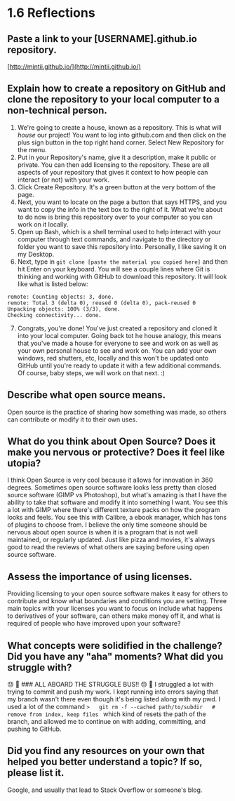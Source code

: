 # 1.6 Reflections

## Paste a link to your [USERNAME].github.io repository.
[http://mintii.github.io/](http://mintii.github.io/)
## Explain how to create a repository on GitHub and clone the repository to your local computer to a non-technical person.
1. We're going to create a house, known as a repository. This is what will *house* our project! You want to log into github.com and then click on the plus sign button in the top right hand corner. Select New Repository for the menu. 
2. Put in your Repository's name, give it a description, make it public or private. You can then add licensing to the repository. These are all aspects of your repository that gives it context to how people can interact (or not) with your work. 
3. Click Create Repository. It's a green button at the very bottom of the page. 
4. Next, you want to locate on the page a button that says HTTPS, and you want to copy the info in the text box to the right of it. What we're about to do now is bring this repository over to your computer so you can work on it locally. 
5. Open up Bash, which is a shell terminal used to help interact with your computer through text commands, and navigate to the directory or folder you want to save this repository into. Personally, I like saving it on my Desktop.
6. Next, type in `git clone [paste the material you copied here]` and then hit Enter on your keyboard. You will see a couple lines where Git is thinking and working with GitHub to download this repository. It will look like what is listed below: 
```Cloning into 'mintii.github.io'...
remote: Counting objects: 3, done.
remote: Total 3 (delta 0), reused 0 (delta 0), pack-reused 0
Unpacking objects: 100% (3/3), done.
Checking connectivity... done.
```
7. Congrats, you're done! You've just created a repository and cloned it into your local computer. Going back tot he house analogy, this means that you've made a house for everyone to see and work on as well as your own personal house to see and work on. You can add your own windows, red shutters, etc, locally and this won't be updated onto GitHub until you're ready to update it with a few additional commands. 
Of course, baby steps, we will work on that next. :) 

## Describe what open source means.
Open source is the practice of sharing how something was made, so others can contribute or modify it to their own uses. 

## What do you think about Open Source? Does it make you nervous or protective? Does it feel like utopia?
I think Open Source is very cool because it allows for innovation in 360 degrees. Sometimes open source software looks less pretty than closed source software (GIMP vs Photoshop), but what's amazing is that I have the ability to take that software and modify it into something I want. You see this a lot with GIMP where there's different texture packs on how the program looks and feels. You see this with Calibre, a ebook manager, which has tons of plugins to choose from. 
I believe the only time someone should be nervous about open source is when it is a program that is not well maintained, or regularly updated. Just like pizza and movies, it's always good to read the reviews of what others are saying before using open source software. 

## Assess the importance of using licenses.
Providing licensing to your open source software makes it easy for others to contribute and know what boundaries and conditions you are setting. Three main topics with your licenses you want to focus on include what happens to derivatives of your software, can others make money off it, and what is required of people who have improved upon your software? 

## What concepts were solidified in the challenge? Did you have any "aha" moments? What did you struggle with?
:sweat: :bus: ### ALL ABOARD THE STRUGGLE BUS!! :sweat: :bus:
I struggled a lot with trying to commit and push my work. I kept running into errors saying that my branch wasn't there even though it's being listed along with my pwd. I used a lot of the command  `>   git rm -f --cached path/to/subdir   # remove from index, keep files ` which kind of resets the path of the branch, and allowed me to continue on with adding, committing, and pushing to GitHub. 

## Did you find any resources on your own that helped you better understand a topic? If so, please list it.
Google, and usually that lead to Stack Overflow or someone's blog.